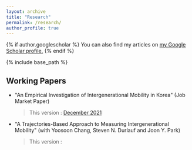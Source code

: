 ```yaml
---
layout: archive
title: "Research"
permalink: /research/
author_profile: true
---
```


{% if author.googlescholar %}
  You can also find my articles on <u><a href="{{author.googlescholar}}">my Google Scholar profile</a>.</u>
{% endif %}

{% include base_path %}

Working Papers
-----
* "An Empirical Investigation of Intergenerational Mobility in Korea" (Job Market Paper)
  > This version : [December 2021](https://econ-seunghee.github.io/JMP_SeungheeLee.pdf) 

* "A Trajectories-Based Approach to Measuring Intergenerational Mobility" (with Yoosoon Chang, Steven N. Durlauf and Joon Y. Park)
  > This version : 


